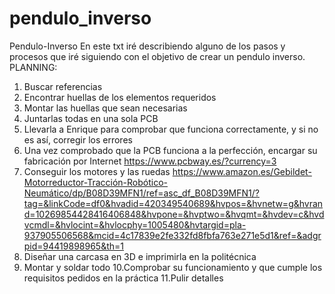# pendulo_inverso
Pendulo-Inverso
En este txt iré describiendo alguno de los pasos y procesos que iré siguiendo con el objetivo de crear un pendulo inverso. PLANNING:

1. Buscar referencias
2. Encontrar huellas de los elementos requeridos
3. Montar las huellas que sean necesarias
4. Juntarlas todas en una sola PCB
5. Llevarla a Enrique para comprobar que funciona correctamente, y si no es así, corregir los errores
6. Una vez comprobado que la PCB funciona a la perfección, encargar su fabricación por Internet https://www.pcbway.es/?currency=3
7. Conseguir los motores y las ruedas https://www.amazon.es/Gebildet-Motorreductor-Tracción-Robótico-Neumático/dp/B08D39MFN1/ref=asc_df_B08D39MFN1/?tag=&linkCode=df0&hvadid=420349540689&hvpos=&hvnetw=g&hvrand=10269854428416406848&hvpone=&hvptwo=&hvqmt=&hvdev=c&hvdvcmdl=&hvlocint=&hvlocphy=1005480&hvtargid=pla-937905506568&mcid=4c17839e2fe332fd8fbfa763e271e5d1&ref=&adgrpid=94419898965&th=1
8. Diseñar una carcasa en 3D e imprimirla en la politécnica
9. Montar y soldar todo
10.Comprobar su funcionamiento y que cumple los requisitos pedidos en la práctica
11.Pulir detalles
